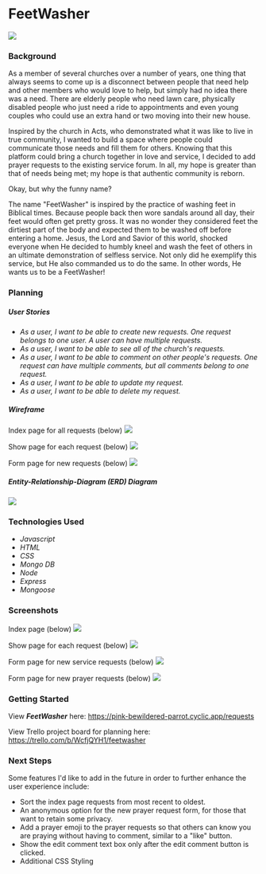 <h1>FeetWasher</h1>

<img src="https://i.imgur.com/N2rnKTk.png">

<h3>Background</h3>

As a member of several churches over a number of years, one thing that always seems to come up is a disconnect between people that need help and other members who would love to help, but simply had no idea there was a need. There are elderly people who need lawn care, physically disabled people who just need a ride to appointments and even young couples who could use an extra hand or two moving into their new house.

Inspired by the church in Acts, who demonstrated what it was like to live in true community, I wanted to build a space where people could communicate those needs and fill them for others. Knowing that this platform could bring a church together in love and service, I decided to add prayer requests to the existing service forum. In all, my hope is greater than that of needs being met; my hope is that authentic community is reborn.

Okay, but why the funny name?

The name "FeetWasher" is inspired by the practice of washing feet in Biblical times. Because people back then wore sandals around all day, their feet would often get pretty gross. It was no wonder they considered feet the dirtiest part of the body and expected them to be washed off before entering a home. Jesus, the Lord and Savior of this world, shocked everyone when He decided to humbly kneel and wash the feet of others in an ultimate demonstration of selfless service. Not only did he exemplify this service, but He also commanded us to do the same. In other words, He wants us to be a FeetWasher!


<h3>Planning</h3>

<h5>User Stories</h5>
<ul>
    <li><em>As a user, I want to be able to create new requests. One request belongs to one user. A user can have multiple requests.</em></li>
    <li><em>As a user, I want to be able to see all of the church's requests.</em></li>
    <li><em>As a user, I want to be able to comment on other people's requests. One request can have multiple comments, but all comments belong to one request.</em></li>
    <li><em>As a user, I want to be able to update my request.</em></li>
    <li><em>As a user, I want to be able to delete my request.</em></li>
</ul>

<h5>Wireframe</h5>

Index page for all requests (below)
<img src="https://i.imgur.com/uo4dWuA.png">

Show page for each request (below)
<img src="https://i.imgur.com/w14qzmO.png">

Form page for new requests (below)
<img src="https://i.imgur.com/WK1jNkc.png">


<h5>Entity-Relationship-Diagram (ERD) Diagram</h5>

<img src="https://i.imgur.com/VAA6rwK.png">


<h3>Technologies Used</h3>
<ul>
    <li><em>Javascript</em></li>
    <li><em>HTML</em></li>
    <li><em>CSS</em></li>
    <li><em>Mongo DB</em></li>
    <li><em>Node</em></li>
    <li><em>Express</em></li>
    <li><em>Mongoose</em></li>
</ul>


<h3>Screenshots</h3>

Index page (below)
<img src="https://i.imgur.com/OhGRTOS.png">

Show page for each request (below)
<img src="https://i.imgur.com/3tPp58j.png">

Form page for new service requests (below)
<img src="https://i.imgur.com/lKJG72i.png">

Form page for new prayer requests (below)
<img src="https://i.imgur.com/zqZanzf.png">


<h3>Getting Started</h3>

View <strong><em>FeetWasher</em></strong> here: https://pink-bewildered-parrot.cyclic.app/requests

View Trello project board for planning here: https://trello.com/b/WcfjQYH1/feetwasher


<h3>Next Steps</h3>

Some features I'd like to add in the future in order to further enhance the user experience include:
<ul>
    <li>Sort the index page requests from most recent to oldest.</li>
    <li>An anonymous option for the new prayer request form, for those that want to retain some privacy.</li>
    <li>Add a prayer emoji to the prayer requests so that others can know you are praying without having to comment, similar to a "like" button.</li>
    <li>Show the edit comment text box only after the edit comment button is clicked.</li>
    <li>Additional CSS Styling</li>
</ul>